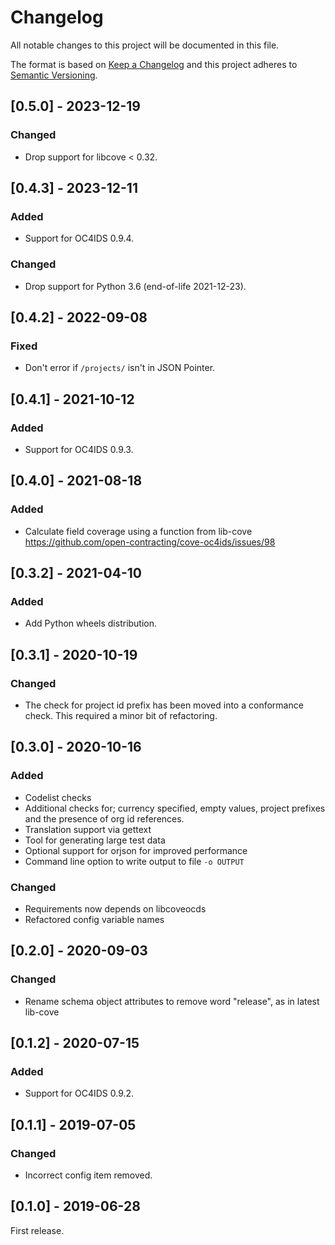 # Changelog

All notable changes to this project will be documented in this file.

The format is based on [Keep a Changelog](http://keepachangelog.com/en/1.0.0/)
and this project adheres to [Semantic Versioning](http://semver.org/spec/v2.0.0.html).

## [0.5.0] - 2023-12-19

### Changed

- Drop support for libcove < 0.32.

## [0.4.3] - 2023-12-11

### Added

- Support for OC4IDS 0.9.4.

### Changed

- Drop support for Python 3.6 (end-of-life 2021-12-23).

## [0.4.2] - 2022-09-08

### Fixed

- Don't error if `/projects/` isn't in JSON Pointer.

## [0.4.1] - 2021-10-12

### Added

- Support for OC4IDS 0.9.3.

## [0.4.0] - 2021-08-18

### Added

- Calculate field coverage using a function from lib-cove https://github.com/open-contracting/cove-oc4ids/issues/98

## [0.3.2] - 2021-04-10

### Added

- Add Python wheels distribution.

## [0.3.1] - 2020-10-19

### Changed

- The check for project id prefix has been moved into a conformance check. This required a minor bit of refactoring.

## [0.3.0] - 2020-10-16

### Added

- Codelist checks
- Additional checks for; currency specified, empty values, project prefixes and the presence of org id references.
- Translation support via gettext
- Tool for generating large test data
- Optional support for orjson for improved performance
- Command line option to write output to file `-o OUTPUT`

### Changed

- Requirements now depends on libcoveocds
- Refactored config variable names

## [0.2.0] - 2020-09-03

### Changed

- Rename schema object attributes to remove word "release", as in latest lib-cove

## [0.1.2] - 2020-07-15

### Added

- Support for OC4IDS 0.9.2.

## [0.1.1] - 2019-07-05

### Changed

- Incorrect config item removed.

## [0.1.0] - 2019-06-28

First release.
